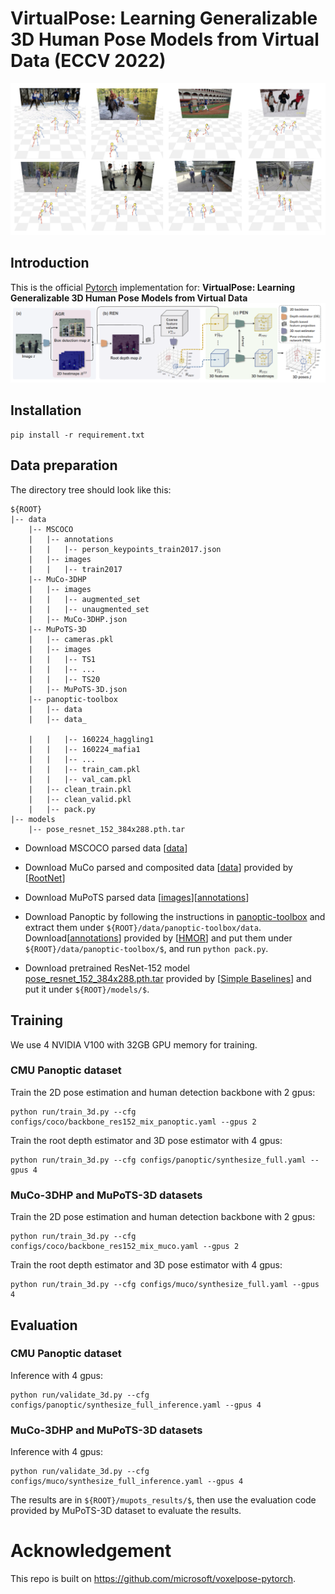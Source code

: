 # VirtualPose: Learning Generalizable 3D Human Pose Models from Virtual Data (ECCV 2022)
![quality result](./asset/quality.png)


## Introduction
This is the official [Pytorch](https://pytorch.org/) implementation for:
**VirtualPose: Learning Generalizable 3D Human Pose Models from Virtual Data**
![overall pipeline](./asset/pipeline.png)

## Installation
```
pip install -r requirement.txt
```

## Data preparation

The directory tree should look like this:
```
${ROOT}
|-- data
    |-- MSCOCO
    |   |-- annotations
    |   |   |-- person_keypoints_train2017.json
    |   |-- images
    |   |   |-- train2017
    |-- MuCo-3DHP
    |   |-- images
    |   |   |-- augmented_set
    |   |   |-- unaugmented_set
    |   |-- MuCo-3DHP.json
    |-- MuPoTS-3D
    |   |-- cameras.pkl
    |   |-- images
    |   |   |-- TS1
    |   |   |-- ...
    |   |   |-- TS20
    |   |-- MuPoTS-3D.json
    |-- panoptic-toolbox
    |   |-- data
    |   |-- data_
    
    |   |   |-- 160224_haggling1
    |   |   |-- 160224_mafia1
    |   |   |-- ...
    |   |   |-- train_cam.pkl
    |   |   |-- val_cam.pkl
    |   |-- clean_train.pkl 
    |   |-- clean_valid.pkl 
    |   |-- pack.py
|-- models
    |-- pose_resnet_152_384x288.pth.tar
```

* Download MSCOCO parsed data [[data](https://cocodataset.org/#download)]
* Download MuCo parsed and composited data [[data](https://drive.google.com/drive/folders/1yL2ey3aWHJnh8f_nhWP--IyC9krAPsQN?usp=sharing)] provided by [[RootNet](https://github.com/mks0601/3DMPPE_ROOTNET_RELEASE)]
* Download MuPoTS parsed data [[images](http://gvv.mpi-inf.mpg.de/projects/SingleShotMultiPerson/)][[annotations](https://drive.google.com/drive/folders/1WmfQ8UEj6nuamMfAdkxmrNcsQTrTfKK_?usp=sharing)]

* Download Panoptic by following the instructions in [panoptic-toolbox](https://github.com/CMU-Perceptual-Computing-Lab/panoptic-toolbox) and extract them under `${ROOT}/data/panoptic-toolbox/data`. Download[[annotations](https://drive.google.com/drive/folders/1TMQmbNWmqNDN-skCqF7B8LpLIkr_bqc1)] provided by [[HMOR](https://arxiv.org/abs/2008.00206)] and put them under  `${ROOT}/data/panoptic-toolbox/$`, and run `python pack.py`.

* Download pretrained ResNet-152 model [pose_resnet_152_384x288.pth.tar](https://drive.google.com/drive/folders/1fGLeCgTbaO50wylfV_j1OFTEx8DDpaqh) provided by [[Simple Baselines](https://github.com/microsoft/human-pose-estimation.pytorch)] and put it under `${ROOT}/models/$`.





## Training
We use 4 NVIDIA V100 with 32GB GPU memory for training.

### CMU Panoptic dataset

Train the 2D pose estimation and human detection backbone with 2 gpus:
```
python run/train_3d.py --cfg configs/coco/backbone_res152_mix_panoptic.yaml --gpus 2
```
Train the root depth estimator and 3D pose estimator with 4 gpus:
```
python run/train_3d.py --cfg configs/panoptic/synthesize_full.yaml --gpus 4
```

### MuCo-3DHP and MuPoTS-3D datasets

Train the 2D pose estimation and human detection backbone with 2 gpus:
```
python run/train_3d.py --cfg configs/coco/backbone_res152_mix_muco.yaml --gpus 2
```
Train the root depth estimator and 3D pose estimator with 4 gpus:
```
python run/train_3d.py --cfg configs/muco/synthesize_full.yaml --gpus 4
```

## Evaluation
### CMU Panoptic dataset

Inference with 4 gpus:
```
python run/validate_3d.py --cfg configs/panoptic/synthesize_full_inference.yaml --gpus 4
```

### MuCo-3DHP and MuPoTS-3D datasets

Inference with 4 gpus:
```
python run/validate_3d.py --cfg configs/muco/synthesize_full_inference.yaml --gpus 4
```

The results are in `${ROOT}/mupots_results/$`, then use the evaluation code provided by MuPoTS-3D dataset to evaluate the results.

# Acknowledgement
This repo is built on https://github.com/microsoft/voxelpose-pytorch. 

